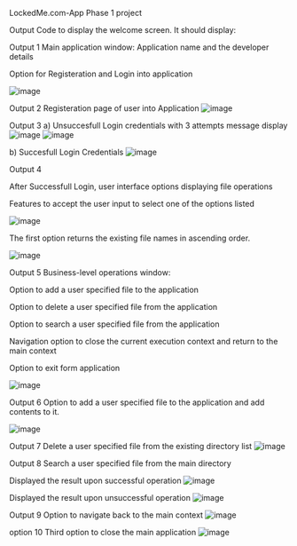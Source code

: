 LockedMe.com-App
Phase 1 project

Output
Code to display the welcome screen. It should display:

Output 1
Main application window: Application name and the developer details

Option for Registeration and Login into application

![image](https://user-images.githubusercontent.com/61497097/113813550-c10d7680-978d-11eb-988a-828f51cf5d39.png)

Output 2
Registeration page of user into Application
![image](https://user-images.githubusercontent.com/61497097/113813687-fd40d700-978d-11eb-8247-c16f379df3bd.png)

Output 3
a) Unsuccesfull Login credentials with 3 attempts message display
    ![image](https://user-images.githubusercontent.com/61497097/113813761-21041d00-978e-11eb-92ce-93e2d0891df2.png)
    ![image](https://user-images.githubusercontent.com/61497097/113813775-2a8d8500-978e-11eb-882e-b357d27470f7.png)
    
b) Succesfull Login Credentials
   ![image](https://user-images.githubusercontent.com/61497097/113813829-4133dc00-978e-11eb-870e-21a1b6e299eb.png)

Output 4

After Successfull Login, user interface options displaying file operations

Features to accept the user input to select one of the options listed

![image](https://user-images.githubusercontent.com/61497097/113814067-b3a4bc00-978e-11eb-8fa8-e46b9fb45fb0.png)


The first option returns the existing file names in ascending order.

![image](https://user-images.githubusercontent.com/61497097/113814096-bf907e00-978e-11eb-8c73-54d9dea131c0.png)



Output 5
Business-level operations window:

Option to add a user specified file to the application

Option to delete a user specified file from the application

Option to search a user specified file from the application

Navigation option to close the current execution context and return to the main context

Option to exit form application

![image](https://user-images.githubusercontent.com/61497097/113814175-e18a0080-978e-11eb-9fe2-4a53cab88275.png)


Output 6
Option to add a user specified file to the application and add contents to it.

![image](https://user-images.githubusercontent.com/61497097/113814246-f5cdfd80-978e-11eb-9532-32642846d571.png)


Output 7
Delete a user specified file from the existing directory list
![image](https://user-images.githubusercontent.com/61497097/113814276-01b9bf80-978f-11eb-8100-2dd9a6c99b78.png)



Output 8
Search a user specified file from the main directory

Displayed the result upon successful operation
![image](https://user-images.githubusercontent.com/61497097/113814324-17c78000-978f-11eb-9487-f59ebb64a8ab.png)

Displayed the result upon unsuccessful operation
![image](https://user-images.githubusercontent.com/61497097/113814646-93c1c800-978f-11eb-8132-38cea5bc52be.png)


Output 9
Option to navigate back to the main context
![image](https://user-images.githubusercontent.com/61497097/113814679-a3411100-978f-11eb-83f6-8eaf36ae066b.png)

option 10
Third option to close the main application
![image](https://user-images.githubusercontent.com/61497097/113814711-afc56980-978f-11eb-89a3-840910dc9de8.png)

